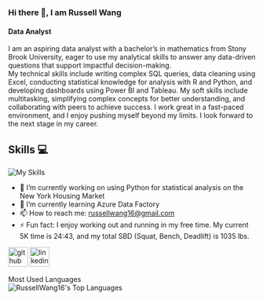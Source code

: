 ### Hi there 👋, I am Russell Wang
#### Data Analyst
I am an aspiring data analyst with a bachelor’s in mathematics from Stony Brook University, eager to use my analytical skills to answer any data-driven questions that support impactful decision-making. <br>
My technical skills include writing complex SQL queries, data cleaning using Excel, conducting statistical knowledge for analysis with R and Python, and developing dashboards using Power BI and Tableau. My soft skills include multitasking, simplifying complex concepts for better understanding, and collaborating with peers to achieve success. I work great in a fast-paced environment, and I enjoy pushing myself beyond my limits. I look forward to the next stage in my career.

## Skills 💻
![My Skills](https://go-skill-icons.vercel.app/api/icons?i=excel,MySQL,PostgreSQL,sqlserver,python,numpy,pandas,seaborn,scikitlearn,scipy,vue,flutter&perline=3)

- 📝 I’m currently working on using Python for statistical analysis on the New York Housing Market 
- 🧠 I’m currently learning Azure Data Factory 
- 📫 How to reach me: russellwang16@gmail.com 
- ⚡ Fun fact: I enjoy working out and running in my free time. My current 5K time is 24:43, and my total SBD (Squat, Bench, Deadlift) is 1035 lbs. 


[<img src='https://cdn.jsdelivr.net/npm/simple-icons@3.0.1/icons/github.svg' alt='github' height='40'>](https://github.com/RussellWang16)  [<img src='https://cdn.jsdelivr.net/npm/simple-icons@3.0.1/icons/linkedin.svg' alt='linkedin' height='40'>](https://www.linkedin.com/in/russell-wang-72c/)  

Most Used Languages<br /> ![RussellWang16's Top Languages](https://github-readme-stats.vercel.app/api/top-langs/?username=RussellWang16&theme=dark&show_icons=true&hide_border=true&layout=compact)
